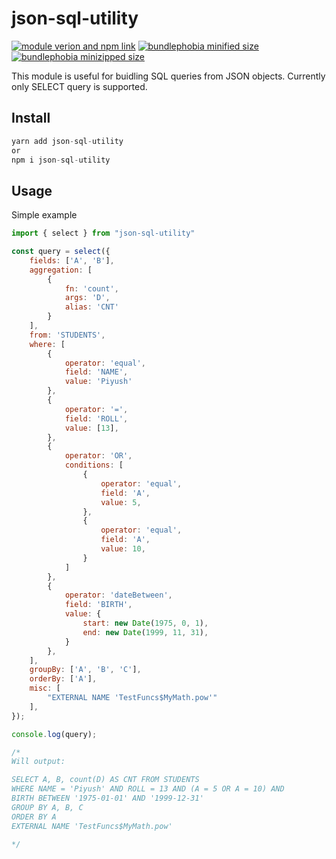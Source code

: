 # json-sql-utility

[![module verion and npm link][npm]][npm-url]
[![bundlephobia minified size][size-min]][bundlephobia-url]
[![bundlephobia minizipped size][size-minzip]][bundlephobia-url]

This module is useful for buidling SQL queries from JSON objects.
Currently only SELECT query is supported.

## Install
```javascript
yarn add json-sql-utility
or
npm i json-sql-utility
```

## Usage
Simple example

```javascript
import { select } from "json-sql-utility"

const query = select({
    fields: ['A', 'B'],
    aggregation: [ 
        {
            fn: 'count',
            args: 'D',
            alias: 'CNT'
        }
    ],
    from: 'STUDENTS',
    where: [
        {
            operator: 'equal',
            field: 'NAME',
            value: 'Piyush'
        },
        {
            operator: '=',
            field: 'ROLL',
            value: [13],
        },
        {
            operator: 'OR',
            conditions: [
                {
                    operator: 'equal',
                    field: 'A',
                    value: 5,
                },
                {
                    operator: 'equal',
                    field: 'A',
                    value: 10,
                }
            ]
        },
        {
            operator: 'dateBetween',
            field: 'BIRTH',
            value: {
                start: new Date(1975, 0, 1),
                end: new Date(1999, 11, 31),
            }
        },
    ],
    groupBy: ['A', 'B', 'C'],
    orderBy: ['A'],
    misc: [
        "EXTERNAL NAME 'TestFuncs$MyMath.pow'"
    ],
});

console.log(query);

/*
Will output:

SELECT A, B, count(D) AS CNT FROM STUDENTS
WHERE NAME = 'Piyush' AND ROLL = 13 AND (A = 5 OR A = 10) AND 
BIRTH BETWEEN '1975-01-01' AND '1999-12-31'
GROUP BY A, B, C
ORDER BY A
EXTERNAL NAME 'TestFuncs$MyMath.pow'

*/
```


[npm]: https://img.shields.io/npm/v/json-sql-utility.svg
[npm-url]: https://www.npmjs.com/package/json-sql-utility
[size-min]: https://img.shields.io/bundlephobia/min/json-sql-utility
[size-minzip]: https://img.shields.io/bundlephobia/minzip/json-sql-utility
[bundlephobia-url]: https://bundlephobia.com/result?p=json-sql-utility
